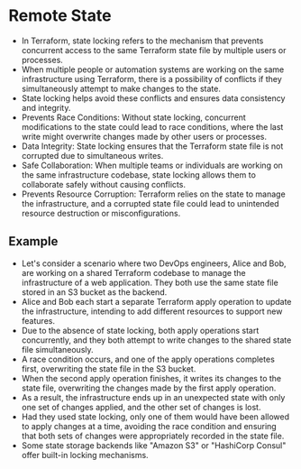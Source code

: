 # Remote State

- In Terraform, state locking refers to the mechanism that prevents concurrent access to the same Terraform state file by multiple users or processes.
- When multiple people or automation systems are working on the same infrastructure using Terraform, there is a possibility of conflicts if they simultaneously attempt to make changes to the state.
- State locking helps avoid these conflicts and ensures data consistency and integrity.
- Prevents Race Conditions: Without state locking, concurrent modifications to the state could lead to race conditions, where the last write might overwrite changes made by other users or processes.
- Data Integrity: State locking ensures that the Terraform state file is not corrupted due to simultaneous writes.
- Safe Collaboration: When multiple teams or individuals are working on the same infrastructure codebase, state locking allows them to collaborate safely without causing conflicts.
- Prevents Resource Corruption: Terraform relies on the state to manage the infrastructure, and a corrupted state file could lead to unintended resource destruction or misconfigurations.


## Example
- Let's consider a scenario where two DevOps engineers, Alice and Bob, are working on a shared Terraform codebase to manage the infrastructure of a web application. They both use the same state file stored in an S3 bucket as the backend.
- Alice and Bob each start a separate Terraform apply operation to update the infrastructure, intending to add different resources to support new features.
- Due to the absence of state locking, both apply operations start concurrently, and they both attempt to write changes to the shared state file simultaneously.
- A race condition occurs, and one of the apply operations completes first, overwriting the state file in the S3 bucket.
- When the second apply operation finishes, it writes its changes to the state file, overwriting the changes made by the first apply operation.
- As a result, the infrastructure ends up in an unexpected state with only one set of changes applied, and the other set of changes is lost.
- Had they used state locking, only one of them would have been allowed to apply changes at a time, avoiding the race condition and ensuring that both sets of changes were appropriately recorded in the state file.
- Some state storage backends like "Amazon S3" or "HashiCorp Consul" offer built-in locking mechanisms.
